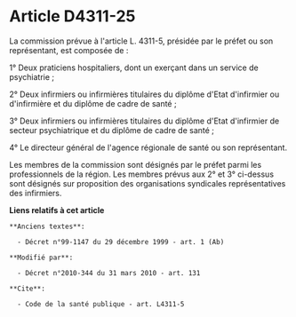 # Article D4311-25

La commission prévue à l'article L. 4311-5, présidée par le préfet ou son représentant, est composée de : 

1° Deux praticiens hospitaliers, dont un exerçant dans un service de psychiatrie ; 

2° Deux infirmiers ou infirmières titulaires du diplôme d'Etat d'infirmier ou d'infirmière et du diplôme de cadre de santé ; 

3° Deux infirmiers ou infirmières titulaires du diplôme d'Etat d'infirmier de secteur psychiatrique et du diplôme de cadre de
santé ; 

4° Le directeur général de l'agence régionale de santé ou son représentant. 

Les membres de la commission sont désignés par le préfet parmi les professionnels de la région. Les membres prévus aux 2° et
3° ci-dessus sont désignés sur proposition des organisations syndicales représentatives des infirmiers.

**Liens relatifs à cet article**

	**Anciens textes**:

	  - Décret n°99-1147 du 29 décembre 1999 - art. 1 (Ab)

	**Modifié par**:

	  - Décret n°2010-344 du 31 mars 2010 - art. 131

	**Cite**:

	  - Code de la santé publique - art. L4311-5
